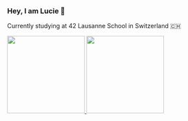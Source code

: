 ### Hey, I am Lucie 👋

Currently studying at 42 Lausanne School in Switzerland :switzerland:

<div>
  
  <!-- <img height="180cm" src="https://github-readme-stats.vercel.app/api?username=nakawashi&count_private=true&show_icons=true&theme=solarized-light&icon_color=ffa0e0&text_color=383638"> -->
  
  <a href="https://github.com/JaeSeoKim/badge42">
    <img height="180cm" src="https://badge42.herokuapp.com/api/stats/lgenevey">
  </a>
  
  <a href="https://github.com/anuraghazra/github-readme-stats">
    <img height="180cm" src="https://github-readme-stats.vercel.app/api/top-langs/?username=nakawashi&layout=compact&&text_color=ffffff&title_color=ffffff&bg_color=364E8C&border_color=364E8C">
  </a>
  
</div>

